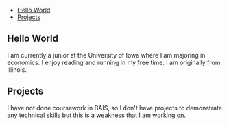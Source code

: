 - [Hello World](#Hello_World)
- [Projects](#Projects)

## Hello World
I am currently a junior at the University of Iowa where I am majoring in economics. I enjoy reading and running in my free time. I am originally from Illinois.
## Projects
I have not done coursework in BAIS, so I don't have projects to demonstrate any technical skills but this is a weakness that I am working on.
